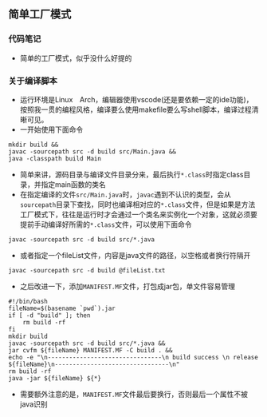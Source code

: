 ## 简单工厂模式

### 代码笔记

- 简单的工厂模式，似乎没什么好提的

### 关于编译脚本

- 运行环境是Linux　Arch，编辑器使用vscode(还是要依赖一定的ide功能)，按照我一贯的编程风格，编译要么使用makefile要么写shell脚本，编译过程清晰可见。
- 一开始使用下面命令

```shell
mkdir build &&
javac -sourcepath src -d build src/Main.java &&
java -classpath build Main
```

- 简单来讲，源码目录与编译文件目录分来，最后执行`*.class`时指定class目录，并指定main函数的类名
- 在指定编译的文件`src/Main.java`时，`javac`遇到不认识的类型，会从`sourcepath`目录下查找，同时也编译相对应的`*.class`文件，但是如果是方法工厂模式下，往往是运行时才会通过一个类名来实例化一个对象，这就必须要提前手动编译好所需的`*.class`文件，可以使用下面命令

```shell
javac -sourcepath src -d build src/*.java
```

- 或者指定一个fileList文件，内容是java文件的路径，以空格或者换行符隔开

```
javac -sourcepath src -d build @fileList.txt
```

- 之后改进一下，添加`MANIFEST.MF`文件，打包成jar包，单文件容易管理

```shell
#!/bin/bash
fileName=$(basename `pwd`).jar
if [ -d "build" ]; then
    rm build -rf
fi
mkdir build
javac -sourcepath src -d build src/*.java &&
jar cvfm ${fileName} MANIFEST.MF -C build . &&
echo -e "\n--------------------------------\n build success \n release ${fileName}\n--------------------------------\n"
rm build -rf
java -jar ${fileName} ${*}
```

- 需要额外注意的是，`MANIFEST.MF`文件最后要换行，否则最后一个属性不被java识别